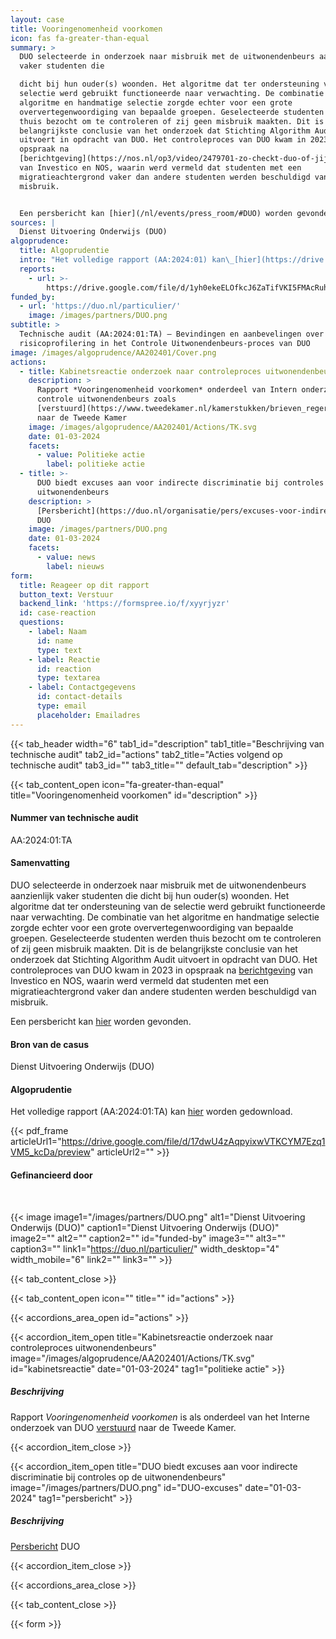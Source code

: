 ```yaml
---
layout: case
title: Vooringenomenheid voorkomen
icon: fas fa-greater-than-equal
summary: >
  DUO selecteerde in onderzoek naar misbruik met de uitwonendenbeurs aanzienlijk
  vaker studenten die

  dicht bij hun ouder(s) woonden. Het algoritme dat ter ondersteuning van de
  selectie werd gebruikt functioneerde naar verwachting. De combinatie van het
  algoritme en handmatige selectie zorgde echter voor een grote
  oververtegenwoordiging van bepaalde groepen. Geselecteerde studenten werden
  thuis bezocht om te controleren of zij geen misbruik maakten. Dit is de
  belangrijkste conclusie van het onderzoek dat Stichting Algorithm Audit
  uitvoert in opdracht van DUO. Het controleproces van DUO kwam in 2023 in
  opspraak na
  [berichtgeving](https://nos.nl/op3/video/2479701-zo-checkt-duo-of-jij-fraudeert-en-dat-systeem-rammelt)
  van Investico en NOS, waarin werd vermeld dat studenten met een
  migratieachtergrond vaker dan andere studenten werden beschuldigd van
  misbruik.


  Een persbericht kan [hier](/nl/events/press_room/#DUO) worden gevonden.
sources: |
  Dienst Uitvoering Onderwijs (DUO)
algoprudence:
  title: Algoprudentie
  intro: "Het volledige rapport (AA:2024:01) kan\_[hier](https://drive.google.com/file/d/1yh0ekeELOfkcJ6ZaTifVKI5FMAcRuhOc/view?usp=sharing)\_worden gedownload.\n"
  reports:
    - url: >-
        https://drive.google.com/file/d/1yh0ekeELOfkcJ6ZaTifVKI5FMAcRuhOc/preview
funded_by:
  - url: 'https://duo.nl/particulier/'
    image: /images/partners/DUO.png
subtitle: >
  Technische audit (AA:2024:01:TA) – Bevindingen en aanbevelingen over
  risicoprofilering in het Controle Uitwonendenbeurs-proces van DUO
image: /images/algoprudence/AA202401/Cover.png
actions:
  - title: Kabinetsreactie onderzoek naar controleproces uitwonendenbeurs
    description: >
      Rapport *Vooringenomenheid voorkomen* onderdeel van Intern onderzoek
      controle uitwonendenbeurs zoals
      [verstuurd](https://www.tweedekamer.nl/kamerstukken/brieven_regering/detail?id=2024D07562\&did=2024D07562)
      naar de Tweede Kamer
    image: /images/algoprudence/AA202401/Actions/TK.svg
    date: 01-03-2024
    facets:
      - value: Politieke actie
        label: politieke actie
  - title: >-
      DUO biedt excuses aan voor indirecte discriminatie bij controles op de
      uitwonendenbeurs
    description: >
      [Persbericht](https://duo.nl/organisatie/pers/excuses-voor-indirecte-discriminatie-bij-controles-op-de-uitwonendenbeurs.jsp)
      DUO
    image: /images/partners/DUO.png
    date: 01-03-2024
    facets:
      - value: news
        label: nieuws
form:
  title: Reageer op dit rapport
  button_text: Verstuur
  backend_link: 'https://formspree.io/f/xyyrjyzr'
  id: case-reaction
  questions:
    - label: Naam
      id: name
      type: text
    - label: Reactie
      id: reaction
      type: textarea
    - label: Contactgegevens
      id: contact-details
      type: email
      placeholder: Emailadres
---
```


{{< tab_header width="6" tab1_id="description" tab1_title="Beschrijving van technische audit" tab2_id="actions" tab2_title="Acties volgend op technische audit" tab3_id="" tab3_title="" default_tab="description" >}}

{{< tab_content_open icon="fa-greater-than-equal" title="Vooringenomenheid voorkomen" id="description" >}}

#### Nummer van technische audit

AA:2024:01:TA

#### Samenvatting

DUO selecteerde in onderzoek naar misbruik met de uitwonendenbeurs aanzienlijk vaker studenten die dicht bij hun ouder(s) woonden. Het algoritme dat ter ondersteuning van de selectie werd gebruikt functioneerde naar verwachting. De combinatie van het algoritme en handmatige selectie zorgde echter voor een grote oververtegenwoordiging van bepaalde groepen. Geselecteerde studenten werden thuis bezocht om te controleren of zij geen misbruik maakten. Dit is de belangrijkste conclusie van het onderzoek dat Stichting Algorithm Audit uitvoert in opdracht van DUO. Het controleproces van DUO kwam in 2023 in opspraak na <a href="https://nos.nl/op3/video/2479701-zo-checkt-duo-of-jij-fraudeert-en-dat-systeem-rammelt" target="_blank">berichtgeving</a> van Investico en NOS, waarin werd vermeld dat studenten met een migratieachtergrond vaker dan andere studenten werden beschuldigd van misbruik.

Een persbericht kan [hier](https://algorithmaudit.eu/nl/events/press_room/#DUO) worden gevonden.

#### Bron van de casus

Dienst Uitvoering Onderwijs (DUO)

#### Algoprudentie

Het volledige rapport (AA:2024:01:TA) kan [hier](https://drive.google.com/file/d/17dwU4zAqpyixwVTKCYM7Ezq1VM5_kcDa/preview) worden gedownload.

{{< pdf_frame articleUrl1="https://drive.google.com/file/d/17dwU4zAqpyixwVTKCYM7Ezq1VM5_kcDa/preview" articleUrl2="" >}}

#### Gefinancieerd door

<br>

{{< image image1="/images/partners/DUO.png" alt1="Dienst Uitvoering Onderwijs (DUO)" caption1="Dienst Uitvoering Onderwijs (DUO)" image2="" alt2="" caption2="" id="funded-by" image3="" alt3="" caption3="" link1="https://duo.nl/particulier/" width_desktop="4" width_mobile="6" link2="" link3="" >}}

{{< tab_content_close >}}

{{< tab_content_open icon="" title="" id="actions" >}}

{{< accordions_area_open id="actions" >}}

{{< accordion_item_open title="Kabinetsreactie onderzoek naar controleproces uitwonendenbeurs" image="/images/algoprudence/AA202401/Actions/TK.svg" id="kabinetsreactie" date="01-03-2024" tag1="politieke actie" >}}

##### Beschrijving

Rapport *Vooringenomenheid voorkomen* is als onderdeel van het Interne onderzoek van DUO <a href="https://www.rijksoverheid.nl/documenten/kamerstukken/2024/03/01/kabinetsreactie-onderzoek-naar-controleproces-uitwonendenbeurs" target="_blank">verstuurd</a> naar de Tweede Kamer.

{{< accordion_item_close >}}

{{< accordion_item_open title="DUO biedt excuses aan voor indirecte discriminatie bij controles op de uitwonendenbeurs" image="/images/partners/DUO.png" id="DUO-excuses" date="01-03-2024" tag1="persbericht" >}}

##### Beschrijving

<a href="https://duo.nl/organisatie/pers/excuses-voor-indirecte-discriminatie-bij-controles-op-de-uitwonendenbeurs.jsp" target="_blank">Persbericht</a> DUO

{{< accordion_item_close >}}

{{< accordions_area_close >}}

{{< tab_content_close >}}

{{< form >}}
